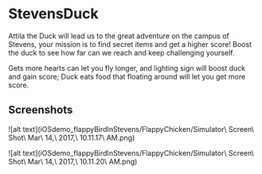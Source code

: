 # StevensDuck
Attila the Duck will lead us to the great adventure on the campus of Stevens, your mission is to find secret items and get a higher score! Boost the duck to see how far can we reach and keep challenging yourself.

Gets more hearts can let you fly longer, and lighting sign will boost duck and gain score; Duck eats food that floating around will let you get more score.
## Screenshots
![alt text](iOSdemo_flappyBirdInStevens/FlappyChicken/Simulator\ Screen\ Shot\ Mar\ 14,\ 2017,\ 10.11.17\ AM.png)

![alt text](iOSdemo_flappyBirdInStevens/FlappyChicken/Simulator\ Screen\ Shot\ Mar\ 14,\ 2017,\ 10.11.20\ AM.png)


